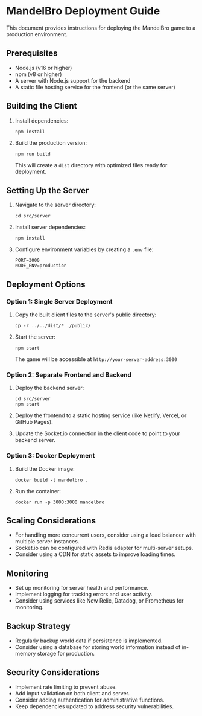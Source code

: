 # MandelBro Deployment Guide

This document provides instructions for deploying the MandelBro game to a production environment.

## Prerequisites

- Node.js (v16 or higher)
- npm (v8 or higher)
- A server with Node.js support for the backend
- A static file hosting service for the frontend (or the same server)

## Building the Client

1. Install dependencies:
   ```
   npm install
   ```

2. Build the production version:
   ```
   npm run build
   ```

   This will create a `dist` directory with optimized files ready for deployment.

## Setting Up the Server

1. Navigate to the server directory:
   ```
   cd src/server
   ```

2. Install server dependencies:
   ```
   npm install
   ```

3. Configure environment variables by creating a `.env` file:
   ```
   PORT=3000
   NODE_ENV=production
   ```

## Deployment Options

### Option 1: Single Server Deployment

1. Copy the built client files to the server's public directory:
   ```
   cp -r ../../dist/* ./public/
   ```

2. Start the server:
   ```
   npm start
   ```

   The game will be accessible at `http://your-server-address:3000`

### Option 2: Separate Frontend and Backend

1. Deploy the backend server:
   ```
   cd src/server
   npm start
   ```

2. Deploy the frontend to a static hosting service (like Netlify, Vercel, or GitHub Pages).

3. Update the Socket.io connection in the client code to point to your backend server.

### Option 3: Docker Deployment

1. Build the Docker image:
   ```
   docker build -t mandelbro .
   ```

2. Run the container:
   ```
   docker run -p 3000:3000 mandelbro
   ```

## Scaling Considerations

- For handling more concurrent users, consider using a load balancer with multiple server instances.
- Socket.io can be configured with Redis adapter for multi-server setups.
- Consider using a CDN for static assets to improve loading times.

## Monitoring

- Set up monitoring for server health and performance.
- Implement logging for tracking errors and user activity.
- Consider using services like New Relic, Datadog, or Prometheus for monitoring.

## Backup Strategy

- Regularly backup world data if persistence is implemented.
- Consider using a database for storing world information instead of in-memory storage for production.

## Security Considerations

- Implement rate limiting to prevent abuse.
- Add input validation on both client and server.
- Consider adding authentication for administrative functions.
- Keep dependencies updated to address security vulnerabilities.
